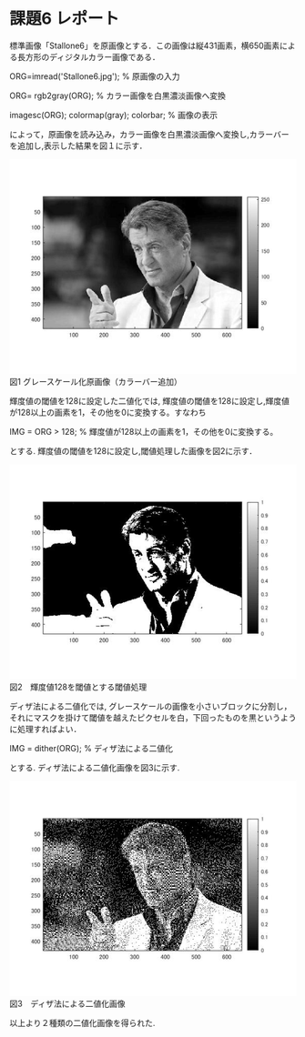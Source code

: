 # 課題6 レポート

標準画像「Stallone6」を原画像とする．この画像は縦431画素，横650画素による長方形のディジタルカラー画像である．

ORG=imread('Stallone6.jpg'); % 原画像の入力

ORG= rgb2gray(ORG); % カラー画像を白黒濃淡画像へ変換

imagesc(ORG); colormap(gray); colorbar; % 画像の表示



によって，原画像を読み込み，カラー画像を白黒濃淡画像へ変換し,カラーバーを追加し,表示した結果を図１に示す．

![原画像](https://raw.githubusercontent.com/09ne028koya/lecture_image_processing/master/image/6001.jpg)  
図1 グレースケール化原画像（カラーバー追加）


輝度値の閾値を128に設定した二値化では,
輝度値の閾値を128に設定し,輝度値が128以上の画素を1，その他を0に変換する。すなわち

IMG = ORG > 128; % 輝度値が128以上の画素を1，その他を0に変換する。

とする. 輝度値の閾値を128に設定し,閾値処理した画像を図2に示す．


![原画像](https://raw.githubusercontent.com/09ne028koya/lecture_image_processing/master/image/6002.jpg)  
図2　輝度値128を閾値とする閾値処理


ディザ法による二値化では,
グレースケールの画像を小さいブロックに分割し，それにマスクを掛けて閾値を越えたピクセルを白，下回ったものを黒というように処理すればよい．


IMG = dither(ORG); % ディザ法による二値化

とする. ディザ法による二値化画像を図3に示す.


![原画像](https://raw.githubusercontent.com/09ne028koya/lecture_image_processing/master/image/6003.jpg)  
図3　ディザ法による二値化画像


以上より２種類の二値化画像を得られた.
